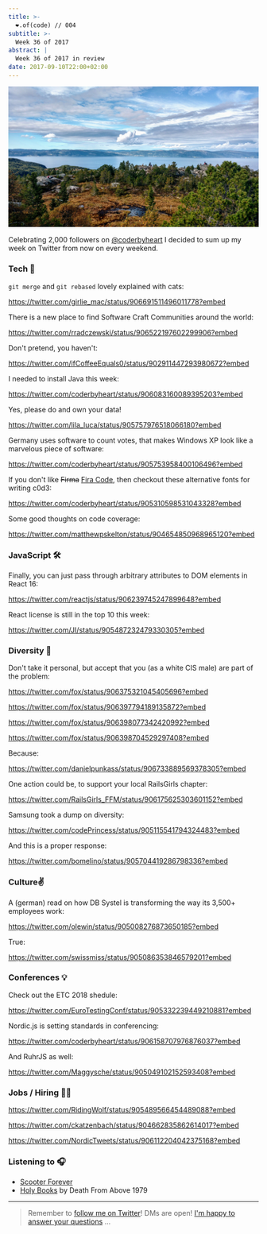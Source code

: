 ```yaml
---
title: >-
  ❤️.of(code) // 004
subtitle: >-
  Week 36 of 2017
abstract: |
  Week 36 of 2017 in review
date: 2017-09-10T22:00+02:00
---
```


![Geitfjellet](../media/heart-of-code-004.jpg)

Celebrating 2,000 followers on [@coderbyheart](https://twitter.com/coderbyheart)
I decided to sum up my week on Twitter from now on every weekend.

### Tech 🚀

`git merge` and `git rebased` lovely explained with cats:

<https://twitter.com/girlie_mac/status/906691511496011778?embed>

There is a new place to find Software Craft Communities around the world:

<https://twitter.com/rradczewski/status/906522197602299906?embed>

Don't pretend, you haven't:

<https://twitter.com/ifCoffeeEquals0/status/902911447293980672?embed>

I needed to install Java this week:

<https://twitter.com/coderbyheart/status/906083160089395203?embed>

Yes, please do and own your data!

<https://twitter.com/lila_luca/status/905757976518066180?embed>

Germany uses software to count votes, that makes Windows XP look like a
marvelous piece of software:

<https://twitter.com/coderbyheart/status/905753958400106496?embed>

If you don't like ~~Firma~~ [Fira Code](https://github.com/tonsky/FiraCode),
then checkout these alternative fonts for writing c0d3:

<https://twitter.com/coderbyheart/status/905310598531043328?embed>

Some good thoughts on code coverage:

<https://twitter.com/matthewpskelton/status/904654850968965120?embed>

<script async src="//platform.twitter.com/widgets.js" charset="utf-8"></script>

### JavaScript 🛠

Finally, you can just pass through arbitrary attributes to DOM elements in React
16:

<https://twitter.com/reactjs/status/906239745247899648?embed>

React license is still in the top 10 this week:

<https://twitter.com/JI/status/905487232479330305?embed>

### Diversity 🌈

Don't take it personal, but accept that you (as a white CIS male) are part of
the problem:

<https://twitter.com/fox/status/906375321045405696?embed>

<https://twitter.com/fox/status/906397794189135872?embed>

<https://twitter.com/fox/status/906398077342420992?embed>

<https://twitter.com/fox/status/906398704529297408?embed>

Because:

<https://twitter.com/danielpunkass/status/906733889569378305?embed>

One action could be, to support your local RailsGirls chapter:

<https://twitter.com/RailsGirls_FFM/status/906175625303601152?embed>

Samsung took a dump on diversity:

<https://twitter.com/codePrincess/status/905115541794324483?embed>

And this is a proper response:

<https://twitter.com/bomelino/status/905704419286798336?embed>

<script async src="//platform.twitter.com/widgets.js" charset="utf-8"></script>

### Culture✌️

A (german) read on how DB Systel is transforming the way its 3,500+ employees
work:

<https://twitter.com/olewin/status/905008276873650185?embed>

True:

<https://twitter.com/swissmiss/status/905086353846579201?embed>

### Conferences 💡

Check out the ETC 2018 shedule:

<https://twitter.com/EuroTestingConf/status/905332239449210881?embed>

Nordic.js is setting standards in conferencing:

<https://twitter.com/coderbyheart/status/906158707976876037?embed>

And RuhrJS as well:

<https://twitter.com/Maggysche/status/905049102152593408?embed>

### Jobs / Hiring 💪🏻

<https://twitter.com/RidingWolf/status/905489566454489088?embed>

<https://twitter.com/ckatzenbach/status/904662835862614017?embed>

<https://twitter.com/NordicTweets/status/906112204042375168?embed>

### Listening to 🎧

- [Scooter Forever](https://open.spotify.com/album/61dG69PPm8xgGHVcskwMb9)
- [Holy Books](https://open.spotify.com/album/5zbkY5tpYHzcZguAb2Ybfy) by Death
  From Above 1979

---

> Remember to [follow me on Twitter](https://twitter.com/coderbyheart)! DMs are
> open!
> [I'm happy to answer your questions](https://twitter.com/coderbyheart/status/895631124021563394)
> ...
